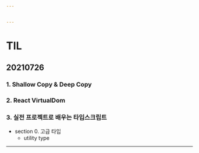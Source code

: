```yaml
---


---
```


<h1 id="til">TIL</h1>
<h2 id="section">20210726</h2>
<h3 id="React">1. Shallow Copy & Deep Copy</h3>
<h3 id="React">2. React VirtualDom</h3>
<h3 id="실전 프로젝트로 배우는 타입스크립트">3. 실전 프로젝트로 배우는 타입스크립트</h3>

- section 0. 고급 타입 
    - utility type 


<hr>

